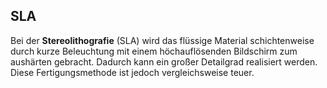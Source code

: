 ## SLA
Bei der **Stereolithografie** (SLA) wird das flüssige Material schichtenweise
durch kurze Beleuchtung mit einem höchauflösenden Bildschirm zum aushärten
gebracht. Dadurch kann ein großer Detailgrad realisiert werden.
Diese Fertigungsmethode ist jedoch vergleichsweise teuer.
